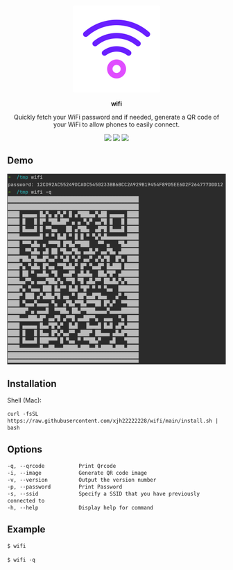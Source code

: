 
<p align="center">
  <p align="center">
    <img src="media/logo.svg" width="200" />
  </p>
  <p align="center">
    <b>wifi</b>
  </p>
  <p align="center">Quickly fetch your WiFi password and if needed, generate a QR code of your WiFi to allow phones to easily connect.</p>

  <p align="center">
    <img src="https://img.shields.io/github/go-mod/go-version/xjh22222228/wifi" />
    <img src="https://img.shields.io/github/v/release/xjh22222228/wifi" />
    <img src="https://img.shields.io/github/license/xjh22222228/wifi" />
  </p>
</p>


## Demo
![](media/screenshot.png)



## Installation

Shell (Mac):
```
curl -fsSL https://raw.githubusercontent.com/xjh22222228/wifi/main/install.sh | bash
```





## Options

```
-q, --qrcode           Print Qrcode
-i, --image            Generate QR code image
-v, --version          Output the version number
-p, --password         Print Password
-s, --ssid             Specify a SSID that you have previously connected to
-h, --help             Display help for command
```

## Example
```
$ wifi

$ wifi -q
```
